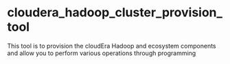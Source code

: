 # cloudera_hadoop_cluster_provision_tool
This tool is to provision the cloudEra Hadoop and ecosystem components and allow you to perform various operations through programming  
